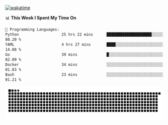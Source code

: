 [![wakatime](https://wakatime.com/badge/user/384f91c6-4eee-411f-8f3b-1b691f58a544.svg)](https://wakatime.com/@384f91c6-4eee-411f-8f3b-1b691f58a544)

<!--START_SECTION:waka-->
📊 **This Week I Spent My Time On** 

```text
💬 Programming Languages: 
Python                   25 hrs 22 mins      ████████████████████░░░░░   80.20 % 
YAML                     4 hrs 27 mins       ████░░░░░░░░░░░░░░░░░░░░░   14.08 % 
Go                       39 mins             █░░░░░░░░░░░░░░░░░░░░░░░░   02.09 % 
Docker                   34 mins             ░░░░░░░░░░░░░░░░░░░░░░░░░   01.83 % 
Bash                     23 mins             ░░░░░░░░░░░░░░░░░░░░░░░░░   01.21 % 
```


<!--END_SECTION:waka-->

<picture>
  <source media="(prefers-color-scheme: dark)" srcset="https://raw.githubusercontent.com/fuwx295/fuwx295/output/github-contribution-grid-snake-dark.svg">
  <source media="(prefers-color-scheme: light)" srcset="https://raw.githubusercontent.com/fuwx295/fuwx295/output/github-contribution-grid-snake.svg">
  <img alt="github contribution grid snake animation" src="https://raw.githubusercontent.com/fuwx295/fuwx295/output/github-contribution-grid-snake.svg">
</picture>
